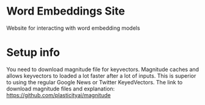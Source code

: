 # Word Embeddings Site
Website for interacting with word embedding models

# Setup info
You need to download magnitude file for keyvectors. 
Magnitude caches and allows keyvectors to loaded a lot faster after a lot of inputs. This is superior to using the regular Google News or Twitter KeyedVectors.
The link to download magnitude files and explanation: https://github.com/plasticityai/magnitude
